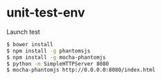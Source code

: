 unit-test-env
=============

Launch test

```sh
$ bower install
$ npm install -g phantomsjs
$ npm install -g mocha-phantomjs
$ python -m SimpleHTTPServer 8080
$ mocha-phantomjs http://0.0.0.0:8080/index.html
```
